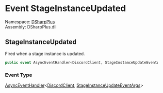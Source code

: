 # Event StageInstanceUpdated

Namespace: [DSharpPlus](DSharpPlus.md)  
Assembly: DSharpPlus.dll

## <a id="DSharpPlus_DiscordShardedClient_StageInstanceUpdated"></a>StageInstanceUpdated

Fired when a stage instance is updated.

```csharp
public event AsyncEventHandler<DiscordClient, StageInstanceUpdateEventArgs> StageInstanceUpdated
```

### Event Type

[AsyncEventHandler](DSharpPlus.AsyncEvents.AsyncEventHandler\-2.md)<[DiscordClient](DSharpPlus.DiscordClient.md), [StageInstanceUpdateEventArgs](DSharpPlus.EventArgs.StageInstanceUpdateEventArgs.md)\>

